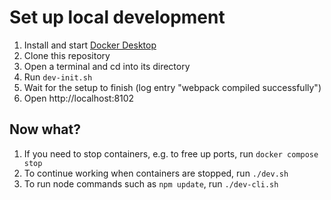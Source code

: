# Set up local development

1. Install and start [Docker Desktop](https://www.docker.com/products/docker-desktop)
1. Clone this repository
1. Open a terminal and cd into its directory
1. Run `dev-init.sh`
1. Wait for the setup to finish (log entry "webpack compiled successfully")
1. Open http://localhost:8102

## Now what?

1. If you need to stop containers, e.g. to free up ports, run `docker compose stop`
1. To continue working when containers are stopped, run `./dev.sh`
1. To run node commands such as `npm update`, run `./dev-cli.sh`
